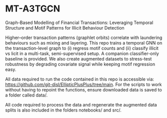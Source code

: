 # MT-A3TGCN
Graph-Based Modelling of Financial Transactions: Leveraging Temporal Structure and Motif Patterns for Illicit Behaviour Detection

Higher–order transaction patterns (graphlet orbits) correlate with laundering behaviours such as mixing and layering. This repo trains a temporal GNN on the transaction-level graph to (i) regress motif counts and (ii) classify illicit vs licit in a multi-task, semi-supervised setup. A companion classifier-only baseline is provided. We also create augmented datasets to stress-test robustness by degrading covariate signal while keeping motif regression easy.

All data required to run the code contained in this repo is accessible via: https://github.com/git-disl/EllipticPlusPlus/tree/main. For the scripts to work without having to repoint the functions, ensure downloaded data is saved to a folder called data/.

All code required to process the data and regenerate the augmented data splits is also included in the folders notebooks/ and src/.
